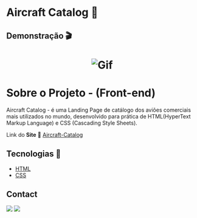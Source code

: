 <h1>Aircraft Catalog 🛫</h1>
<h2>Demonstração 🎬</h2>
<h1 align="center">
  <img alt="Gif" title="Readme" src="./github/gifs-aircraftcatalog.gif.gif"/>
  </h1>

<h1>Sobre o Projeto - (Front-end)</h1>
<p>Aircraft Catalog - é uma Landing Page de catálogo dos aviões comerciais mais utilizados no mundo, desenvolvido para prática de HTML(HyperText Markup Language) e CSS (Cascading Style Sheets).</p>
<p>Link do <b>Site</b> 🛫 <a href="https://aircraft-catalog.netlify.app/">Aircraft-Catalog</a></p>

<h2> Tecnologias 🚀</h2>

- [HTML](https://developer.mozilla.org/pt-BR/docs/Web/HTML)
- [CSS](https://pt.wikipedia.org/wiki/Cascading_Style_Sheets)

<h2> Contact </h2>
  
  <a href="https://www.linkedin.com/in/elizeusantoss/" target="_blank"><img src="https://img.shields.io/badge/LinkedIn-0077B5?style=for-the-badge&logo=linkedin&logoColor=white" target="_blank"></a>
  <a href="mailto:elyzeu.tec@gmail.com" target="_blank"><img src="https://img.shields.io/badge/Gmail-D14836?style=for-the-badge&logo=gmail&logoColor=white"></a>
